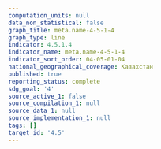 ```yaml
---
computation_units: null
data_non_statistical: false
graph_title: meta.name-4-5-1-4
graph_type: line
indicator: 4.5.1.4
indicator_name: meta.name-4-5-1-4
indicator_sort_order: 04-05-01-04
national_geographical_coverage: Казахстан
published: true
reporting_status: complete
sdg_goal: '4'
source_active_1: false
source_compilation_1: null
source_data_1: null
source_implementation_1: null
tags: []
target_id: '4.5'
---
```


